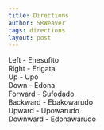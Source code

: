 ```yaml
---
title: Directions
author: SRWeaver
tags: directions
layout: post
---
```

Left - Ehesufito<br />
Right - Erigata<br />
Up - Upo<br />
Down - Edona<br />
Forward - Sufodado<br />
Backward - Ebakowarudo<br />
Upward - Upowarudo<br />
Downward - Edonawarudo
